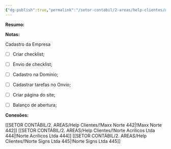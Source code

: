 ```yaml
---
{"dg-publish":true,"permalink":"/setor-contabil/2-areas/help-clientes/norte-acrilicos-ltda-444/","dgPassFrontmatter":true,"created":"2025-07-01T13:39:26.075-03:00","updated":"2025-07-01T15:30:17.191-03:00"}
---
```


**Resumo:**



**Notas:**

Cadastro da Empresa
- [ ] Criar checklist;
- [ ] Envio de checklist;
- [ ] Cadastro na Domínio;
- [ ] Cadastrar tarefas no Onvio;
- [ ] Criar página do site;
- [ ] Balanço de abertura;



**Conexões:**


[[SETOR CONTÁBIL/2. AREAS/Help Clientes/!Maxx Norte 442\|!Maxx Norte 442]]
[[SETOR CONTÁBIL/2. AREAS/Help Clientes/!Norte Acrílicos Ltda 444\|!Norte Acrílicos Ltda 444]]
[[SETOR CONTÁBIL/2. AREAS/Help Clientes/!Norte Signs Ltda 445\|!Norte Signs Ltda 445]]
